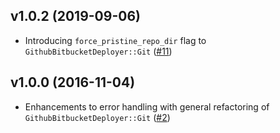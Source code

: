 ## v1.0.2 (2019-09-06)

* Introducing `force_pristine_repo_dir` flag to 
  `GithubBitbucketDeployer::Git`
  ([#11](https://github.com/g5search/github_bitbucket_deployer/pull/11))

## v1.0.0 (2016-11-04)

* Enhancements to error handling with general refactoring of
  `GithubBitbucketDeployer::Git`
  ([#2](https://github.com/g5search/github_bitbucket_deployer/pull/2))
